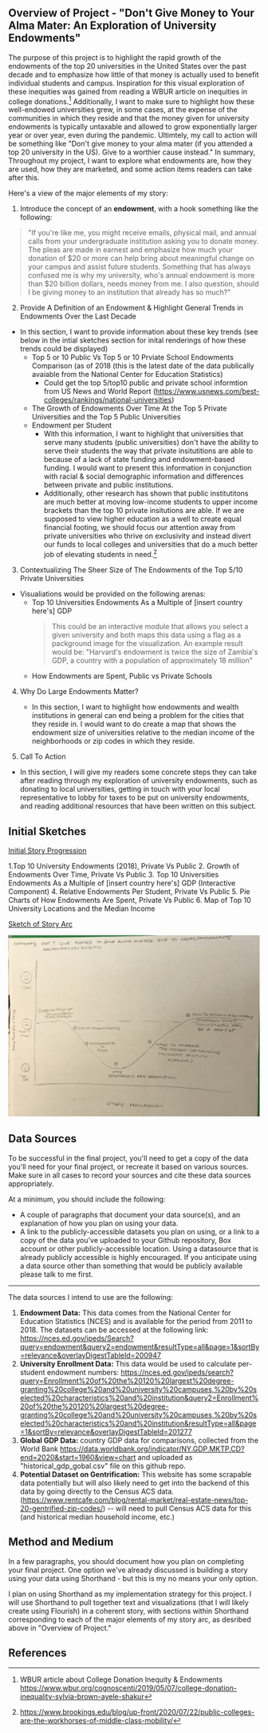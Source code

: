 ## Overview of Project - "Don't Give Money to Your Alma Mater: An Exploration of University Endowments"

The purpose of this project is to highlight the rapid growth of the endowments of the top 20 universities in the United States over the past decade and to emphasize how little of that money is actually used to benefit individual students and campus. Inspiration for this visual exploration of these inequities was gained from reading a WBUR article on inequities in college donations.[^1] Additionally, I want to make sure to highlight how these well-endowed universities grew, in some cases, at the expense of the communities in which they reside and that the money given for university endowments is typically untaxable and allowed to grow exponentially larger year or over year, even during the pandemic. Ultimtely, my call to action will be something like "Don't give money to your alma mater (if you attended a top 20 university in the US). Give to a worthier cause instead." In summary, Throughout my project, I want to explore what endowments are, how they are used, how they are marketed, and some action items readers can take after this. 


Here's a view of the major elements of my story:

1. Introduce the concept of an **endowment**, with a hook something like the following:
 > "If you're like me, you might receive  emails, physical mail, and annual calls from your undergraduate institution asking you to donate money. The pleas are made in earnest and emphasize how much your donation of $20 or more can help bring about meaningful change on your campus and assist future students. Something that has always confused me is why my university, who's annual endowment is more than $20 billion dollars, needs money from me. I also question, should I be giving money to an institution that already has so much?"  

2. Provide A Definition of an Endowment &  Highlight General Trends in Endowments Over the Last Decade
 - In this section, I want to provide information about these key trends (see below in the intial sketches section for inital renderings of how these trends could be displayed)
    - Top 5 or 10 Public Vs Top 5 or 10  Prviate School Endowments Comparison (as of 2018 (this is the latest date of the data publically avaiable from the National Center for Education Statistics)
       -  Could  get the top 5/top10 public and private school informtion from US News and World Report (https://www.usnews.com/best-colleges/rankings/national-universities) 
    - The Growth of Endowments Over Time At the Top 5 Private Universities and the Top 5 Public Universities 
    - Endowment per Student 
        - With this information, I want to highlight that universities that serve many students (public universities) don't have the ability to serve their students the way that private insitutitions are able to because of a lack of state funding and endowment-based funding. I would want to present this information in conjunction with racial & social demographic information and differences between private and public institutions. 
        - Additionally, other research has shown that public institutitons are much better at moving low-income students to upper income brackets than the top 10 private insitutions are able. If we are supposed to view higher education as a well to create equal financial footing, we should focus our attention away from private universities who thrive on exclusivity and instead divert our funds to local colleges and universities that do a much better job of elevating students in need.[^2]
    
3. Contextualizing The Sheer Size of The Endowments of the Top 5/10 Private Universities
- Visualiations would be provided on the following arenas:
     -  Top 10 Universities Endowments As a Multiple of [insert country here's] GDP
         > This could be an interactive module that allows you select a given university and both maps this data using a flag as a packground image for the visualization. An example result would be: "Harvard's endowment is twice the size of Zambia's GDP, a country with a population of approximately 18 million"
     - How Endowments are Spent, Public vs Private Schools
4. Why Do Large Endowments Matter?
   - In this section, I want to highlight how endowments and wealth institutions in general can end being a problem for the cities that they reside in. I would want to do create a map that shows the endowment size of universities relative to the median income of the neighborhoods or zip codes in which they reside.

5. Call To Action
- In this section, I will give my readers some concrete steps they can take after reading through my exploration of university endowments, such as donating to local universities, getting in touch with your local representative to lobby for taxes to be put on university endowments, and reading additional resources that have been written on this subject.


## Initial Sketches 

<u> Initial Story Progression </u>

1.Top 10 University Endowments (2018), Private Vs Public
2. Growth of Endowments Over Time, Private Vs Public
3. Top 10 Universities Endowments As a Multiple of [insert country here's] GDP (Interactive Component)
4. Relative Endowments Per Student, Private Vs Public
5. Pie Charts of How Endowments Are Spent, Private Vs Public
6. Map of Top 10 University Locations and the Median Income


<u> Sketch of Story Arc </u>

![Story Progression](story_progression.jpg)



## Data Sources

 To be successful in the final project, you'll need to get a copy of the data you'll need for your final project, or recreate it based on various sources.  Make sure in all cases to record your sources and cite these data sources appropriately. 

At a minimum, you should include the following: 

- A couple of paragraphs that document your data source(s), and an explanation of how you plan on using your data. 
- A link to the publicly-accessible datasets you plan on using, or a link to a copy of the data you've uploaded to your Github repository, Box account or other publicly-accessible location. Using a datasource that is already publicly accessible is highly encouraged.  If you anticipate using a data source other than something that would be publicly available please talk to me first. 

----------------------------

The data sources I intend to use are the following:
1. **Endowment Data:** This data comes from the National Center for Education Statistics (NCES) and is available for the period from 2011 to 2018. The datasets can be accessed at the following link: https://nces.ed.gov/ipeds/Search?query=endowment&query2=endowment&resultType=all&page=1&sortBy=relevance&overlayDigestTableId=200947
2. **University Enrollment Data:** This data would be used to calculate per-student endowment numbers: https://nces.ed.gov/ipeds/search?query=Enrollment%20of%20the%20120%20largest%20degree-granting%20college%20and%20university%20campuses,%20by%20selected%20characteristics%20and%20institution&query2=Enrollment%20of%20the%20120%20largest%20degree-granting%20college%20and%20university%20campuses,%20by%20selected%20characteristics%20and%20institution&resultType=all&page=1&sortBy=relevance&overlayDigestTableId=201277 
3. **Global GDP Data:** country GDP data for comparisons, collected from the World Bank https://data.worldbank.org/indicator/NY.GDP.MKTP.CD?end=2020&start=1960&view=chart and uploaded as "historical_gdp_gobal.csv" file on this github repo.
4. **Potential Dataset on Gentrification:** This website has some scrapable data potentially but will also likely need to get into the backend of this data by going directly to the Census ACS data.  (https://www.rentcafe.com/blog/rental-market/real-estate-news/top-20-gentrified-zip-codes/) -- will need to pull Census ACS data for this (and historical median household income, etc.)



## Method and Medium

In a few paragraphs, you should document how you plan on completing your final project.  One option we've already discussed is building a story using your data using Shorthand - but this is my no means your only option.  


I plan on using Shorthand as my implementation strategy for this project. I will use Shorthand to pull together text and visualizations (that I will likely create using Flourish) in a coherent story, with sections within Shorthand corresponding to each of the major elements of my story arc, as desribed above in "Overview of Project."


## References
[^1]: WBUR article about College Donation Inequity & Endowments https://www.wbur.org/cognoscenti/2019/05/07/college-donation-inequality-sylvia-brown-ayele-shakur
[^2]: https://www.brookings.edu/blog/up-front/2020/07/22/public-colleges-are-the-workhorses-of-middle-class-mobility/ 
